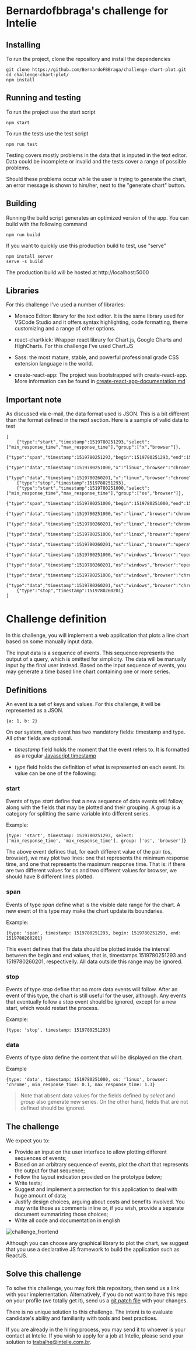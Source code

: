 # Bernardofbbraga's challenge for Intelie

## Installing
To run the project, clone the repository and install the dependencies

```
git clone https://github.com/BernardoFBBraga/challenge-chart-plot.git
cd challenge-chart-plot/
npm install
```

## Running and testing

To run the project use the start script

```
npm start
```

To run the tests use the test script
```
npm run test
```
Testing covers mostly problems in the data that is inputed in the text editor. Data could be incomplete or invalid and the tests cover a range of possible problems.

Should these problems occur while the user is trying to generate the chart, an error message is shown to him/her, next to the "generate chart" button.

## Building

Running the build script generates an optimized version of the app. You can build with the following command
```
npm run build
```

If you want to quickly use this production build to test, use "serve"
```
npm install server
serve -s build
```
The production build will be hosted at http://localhost:5000

## Libraries

For this challenge I've used a number of libraries:

* Monaco Editor: library for the text editor. It is the same library used for VSCode Studio and it offers syntax highlighting, code formatting, theme customizing and a range of other options.

* react-chartkick: Wrapper react library for Chart.js, Google Charts and HighCharts. For this challenge I've used Chart.JS

* Sass: the most mature, stable, and powerful professional grade CSS extension language in the world.

* create-react-app: The project was bootstrapped with create-react-app. More information can be found in [create-react-app-documentation.md](create-react-app-documentation.md)

## Important note

As discussed via e-mail, the data format used is JSON. This is a bit different than the format defined in the next section. Here is a sample of valid data to test
```
[
	{"type":"start","timestamp":1519780251293,"select":["min_response_time","max_response_time"],"group":["x","browser"]},
	{"type":"span","timestamp":1519780251293,"begin":1519780251293,"end":1519780260201},
	{"type":"data","timestamp":1519780251000,"x":"linux","browser":"chrome","min_response_time":0.1,"max_response_time":1.3},
	{"type":"data","timestamp":1519780260201,"x":"linux","browser":"chrome","min_response_time":0.5,"max_response_time":1.5},
	{"type":"stop","timestamp":1519780251293},
	{"type":"start","timestamp":1519780251000,"select":["min_response_time","max_response_time"],"group":["os","browser"]},
	{"type":"span","timestamp":1519780251000,"begin":1519780251000,"end":1519780260201},
	{"type":"data","timestamp":1519780251000,"os":"linux","browser":"chrome","min_response_time":0.1,"max_response_time":1.3},
	{"type":"data","timestamp":1519780260201,"os":"linux","browser":"chrome","min_response_time":0.5,"max_response_time":1.5},
	{"type":"data","timestamp":1519780251000,"os":"linux","browser":"opera","min_response_time":0.2,"max_response_time":1.7},
	{"type":"data","timestamp":1519780260201,"os":"linux","browser":"opera","min_response_time":0.7,"max_response_time":1.8},
	{"type":"data","timestamp":1519780251000,"os":"windows","browser":"opera","min_response_time":0.9,"max_response_time":1.3},
	{"type":"data","timestamp":1519780260201,"os":"windows","browser":"opera","min_response_time":0.8,"max_response_time":1.2},
	{"type":"data","timestamp":1519780251000,"os":"windows","browser":"chrome","min_response_time":0.3,"max_response_time":1},
	{"type":"data","timestamp":1519780260201,"os":"windows","browser":"chrome","min_response_time":0.2,"max_response_time":1.9},
	{"type":"stop","timestamp":1519780260201}
]
```
# Challenge definition

In this challenge, you will implement a web application that plots a line chart based on some manually input data.

The input data is a sequence of events. This sequence represents the output of a query, which is omitted for simplicity. The data will be manually input by the final user instead. Based on the input sequence of events, you may generate a time based line chart containing one or more series.

## Definitions
An event is a set of keys and values. For this challenge, it will be represented as a JSON.

```
{a: 1, b: 2}
```

On our system, each event has two mandatory fields: timestamp and type. All other fields are optional.

* *timestamp* field holds the moment that the event refers to. It is formatted as a regular [Javascript timestamp](https://developer.mozilla.org/en-US/docs/Web/JavaScript/Reference/Global_Objects/Date/getTime)

* *type* field holds the definition of what is represented on each event. Its value can be one of the following:

### start
Events of type *start* define that a new sequence of data events will follow, along with the fields that may be plotted and their grouping. A group is a category for splitting the same variable into different series.

Example:
```
{type: 'start', timestamp: 1519780251293, select: ['min_response_time', 'max_response_time'], group: ['os', 'browser']}
```
The above event defines that, for each different value of the pair (os, browser), we may plot two lines: one that represents the minimum response time, and one that represents the maximum response time. That is: if there are two different values for os and two different values for browser, we should have 8 different lines plotted.

### span
Events of type *span* define what is the visible date range for the chart. A new event of this type may make the chart update its boundaries.

Example:
```
{type: 'span', timestamp: 1519780251293, begin: 1519780251293, end: 1519780260201}
```
This event defines that the data should be plotted inside the interval between the begin and end values, that is, timestamps 1519780251293 and 1519780260201, respectivelly. All data outside this range may be ignored.

### stop
Events of type *stop* define that no more data events will follow. After an event of this type, the chart is still useful for the user, although. Any events that eventually follow a stop event should be ignored, except for a new start, which would restart the process.

Example:
```
{type: 'stop', timestamp: 1519780251293}
```

### data
Events of type *data* define the content that will be displayed on the chart.

Example
```
{type: 'data', timestamp: 1519780251000, os: 'linux', browser: 'chrome', min_response_time: 0.1, max_response_time: 1.3}
```

> Note that absent data values for the fields defined by *select* and *group* also generate new series. On the other hand, fields that are not defined should be ignored.

## The challenge

We expect you to:

* Provide an input on the user interface to allow plotting different sequences of events;
* Based on an arbitrary sequence of events, plot the chart that represents the output for that sequence;
* Follow the layout indication provided on the prototype below;
* Write tests;
* Suggest and implement a protection for this application to deal with huge amount of data;
* Justify design choices, arguing about costs and benefits involved. You may write those as comments inline or, if you wish, provide a separate document summarizing those choices;
* Write all code and documentation in english

![challenge_frontend](https://github.com/intelie/challenge-chart-plot/raw/master/challenge_frontend.png "Expected user interface")

Although you can choose any graphical library to plot the chart, we suggest that you use a declarative JS framework to build the application such as ReactJS.

## Solve this challenge

To solve this challenge, you may fork this repository, then
send us a link with your implementation. Alternatively, if you do not want to have this repo on
your profile (we totally get it), send us a
[git patch file](https://www.devroom.io/2009/10/26/how-to-create-and-apply-a-patch-with-git/)
with your changes.

There is no unique solution to this challenge. The intent is to evaluate candidate's ability and familiarity with tools and best practices.

If you are already in the hiring process, you may send it to whoever is your contact at Intelie. If you wish to apply for a job at Intelie, please send your solution to [trabalhe@intelie.com.br](mailto:trabalhe@intelie.com.br).




